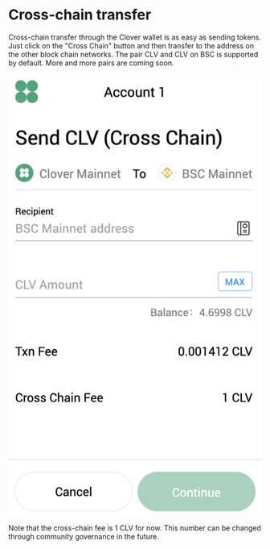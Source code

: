 # Cross-chain transfer

Cross-chain transfer through the Clover wallet is as easy as sending tokens. Just click on the "Cross Chain" button and then transfer to the address on the other block chain networks. The pair CLV and CLV on BSC is supported by default. More and more pairs are coming soon.

![](../../.gitbook/assets/image%20%2856%29.png)

Note that the cross-chain fee is 1 CLV for now. This number can be changed through community governance in the future.

